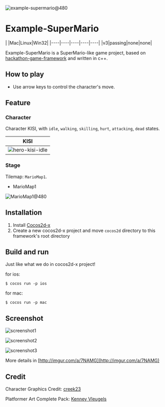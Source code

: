 ![example-supermario@480](http://imgur.com/LIbLyFj.png)

Example-SuperMario
=========

|  |Mac|Linux|Win32|
|----|----|----|----|----|
|v3|passing|none|none|

Example-SuperMario is a SuperMario-like game project, based on [hackathon-game-framework](https://github.com/joyhuang9473/hackathon-game-framework) and written in c++.

How to play
-----------------------

- Use arrow keys to control the character's move.

Feature
-----------------------

### Character ###

Character KISI, with `idle`, `walking`, `skilling`, `hurt`, `attacking`, `dead` states.

|KISI|
|----|
|![hero-kisi-idle](http://imgur.com/60FS1Na.gif)|

### Stage ###

Tilemap: `MarioMap1`.

- MarioMap1

![MarioMap1@480](http://imgur.com/AmdQk99.png)


Installation
-----------------------

1. Install [Cocos2d-x](http://www.cocos2d-x.org/)
2. Create a new cocos2d-x project and move `cocos2d` directory to this framework's root directory

Build and run
-----------------------

Just like what we do in cocos2d-x project!

for ios:

    $ cocos run -p ios

for mac:

    $ cocos run -p mac

Screenshot
-----------------------

![screenshot1](http://imgur.com/jTSA0tV.png)

![screenshot2](http://imgur.com/5piRCeE.png)

![screenshot3](http://imgur.com/rzg0QFd.png)

More details in [http://imgur.com/a/7NAMG](http://imgur.com/a/7NAMG)

Credit
-----------------------

Character Graphics Credit: [creek23](http://opengameart.org/users/creek23)

Platformer Art Complete Pack: [Kenney Vleugels](www.kenney.nl)

